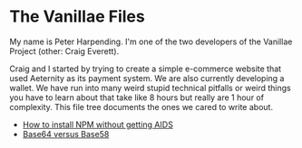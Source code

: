 # The Vanillae Files

My name is Peter Harpending.  I'm one of the two developers of the Vanillae
Project (other: Craig Everett).

Craig and I started by trying to create a simple e-commerce website that used
Aeternity as its payment system.  We are also currently developing a wallet.
We have run into many weird stupid technical pitfalls or weird things you have
to learn about that take like 8 hours but really are 1 hour of complexity.
This file tree documents the ones we cared to write about.

- [How to install NPM without getting AIDS](./npm-misc/)
- [Base64 versus Base58](./baseN/)

